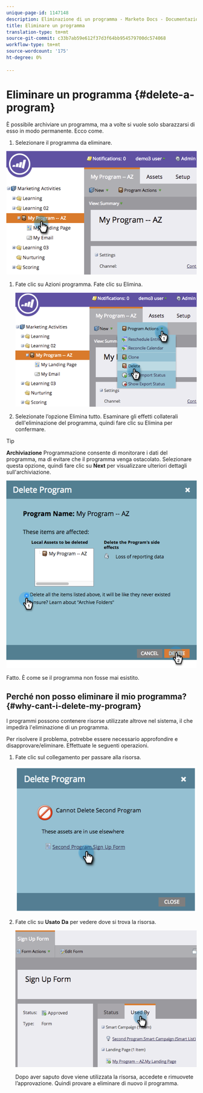 ```yaml
---
unique-page-id: 1147148
description: Eliminazione di un programma - Marketo Docs - Documentazione prodotto
title: Eliminare un programma
translation-type: tm+mt
source-git-commit: c33b7ab59e612f37d3f64bb954579700dc574068
workflow-type: tm+mt
source-wordcount: '175'
ht-degree: 0%

---
```



# Eliminare un programma {#delete-a-program}

È possibile archiviare un programma, ma a volte si vuole solo sbarazzarsi di esso in modo permanente. Ecco come.

1. Selezionare il programma da eliminare.

![](assets/image2014-9-23-15-3a40-3a57.png)

1. Fate clic su Azioni programma. Fate clic su Elimina.

   ![](assets/image2014-9-23-15-3a41-3a11.png)

1. Selezionate l’opzione Elimina tutto. Esaminare gli effetti collaterali dell&#39;eliminazione del programma, quindi fare clic su Elimina per confermare.

>[!TIP]
>
>**Archiviazione** Programmazione consente di monitorare i dati del programma, ma di evitare che il programma venga ostacolato. Selezionare questa opzione, quindi fare clic su **Next** per visualizzare ulteriori dettagli sull&#39;archiviazione.

![](assets/2017-05-05-15-04-15.png)

Fatto. È come se il programma non fosse mai esistito.

## Perché non posso eliminare il mio programma? {#why-cant-i-delete-my-program}

I programmi possono contenere risorse utilizzate altrove nel sistema, il che impedirà l&#39;eliminazione di un programma.

Per risolvere il problema, potrebbe essere necessario approfondire e disapprovare/eliminare. Effettuate le seguenti operazioni.

1. Fate clic sul collegamento per passare alla risorsa.

   ![](assets/image2014-9-23-15-3a42-3a10.png)

1. Fate clic su **Usato** **Da** per vedere dove si trova la risorsa.

   ![](assets/image2014-9-23-15-3a42-3a57.png)

   Dopo aver saputo dove viene utilizzata la risorsa, accedete e rimuovete l’approvazione. Quindi provare a eliminare di nuovo il programma.

